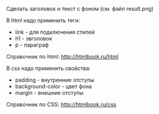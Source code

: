 Сделать заголовок и текст с фоном (см. файл result.png)

В html надо применить теги:

- link - для подключения стилей
- h1 - звголовок
- p - параграф

Справочник по html: http://htmlbook.ru/html

В css надо применить свойства:

- padding - внутренние отступы
- background-color - цвет фона
- margin - внешние отступы

Справочник по CSS: http://htmlbook.ru/css
